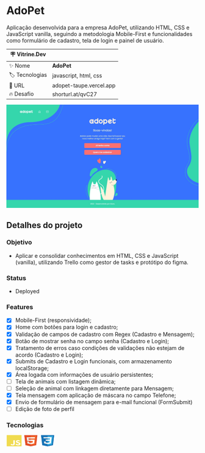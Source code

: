 # AdoPet

Aplicação desenvolvida para a empresa AdoPet, utilizando HTML, CSS e JavaScript vanilla, seguindo a metodologia Mobile-First e funcionalidades como formulário de cadastro, tela de login e painel de usuário.

| :placard: Vitrine.Dev |     |
| -------------  | --- |
| :sparkles: Nome        | **AdoPet**
| :label: Tecnologias | javascript, html, css
| :rocket: URL         | adopet-taupe.vercel.app
| :fire: Desafio     | shorturl.at/qvC27

![](https://github.com/artenlf/AdoPet/blob/main/assets/screenshots/1.jpeg#vitrinedev)

## Detalhes do projeto

### Objetivo

- Aplicar e consolidar conhecimentos em HTML, CSS e JavaScript (vanilla), utilizando Trello como gestor de tasks e protótipo do figma.

### Status

- Deployed

### Features

- [x] Mobile-First (responsividade);
- [x] Home com botões para login e cadastro;
- [x] Validação de campos de cadastro com Regex (Cadastro e Mensagem);
- [x] Botão de mostrar senha no campo senha (Cadastro e Login);
- [x] Tratamento de erros caso condições de validações não estejam de acordo (Cadastro e Login);
- [x] Submits de Cadastro e Login funcionais, com armazenamento localStorage;
- [x] Área logada com informações de usuário persistentes;
- [ ] Tela de animais com listagem dinâmica;
- [ ] Seleção de animal com linkagem diretamente para Mensagem;
- [x] Tela mensagem com aplicação de máscara no campo Telefone;
- [x] Envio de formulário de mensagem para e-mail funcional (FormSubmit)
- [ ] Edição de foto de perfil

### Tecnologias

<img align="center" alt="JavaScript" height="30" width="40" src="https://raw.githubusercontent.com/devicons/devicon/master/icons/javascript/javascript-plain.svg">
<img align="center" alt="HTML" height="30" width="40" src="https://raw.githubusercontent.com/devicons/devicon/master/icons/html5/html5-original.svg">
<img align="center" alt="CSS" height="30" width="40" src="https://raw.githubusercontent.com/devicons/devicon/master/icons/css3/css3-original.svg">
